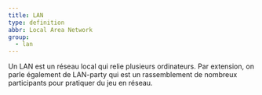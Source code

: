 ```yaml
---
title: LAN
type: definition
abbr: Local Area Network
group:
  - lan
---
```

Un LAN est un réseau local qui relie plusieurs ordinateurs. Par extension, on parle également de LAN-party qui est un rassemblement de nombreux participants pour pratiquer du jeu en réseau.
